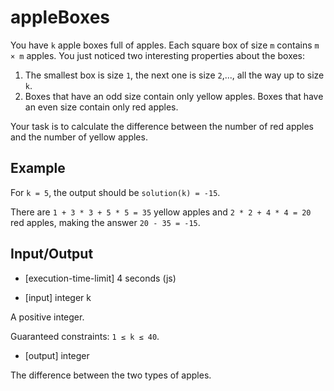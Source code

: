 # appleBoxes

You have `k` apple boxes full of apples. Each square box of size `m` contains `m × m` apples. You just noticed two interesting properties about the boxes:

1. The smallest box is size `1`, the next one is size `2`,..., all the way up to size `k`.
2. Boxes that have an odd size contain only yellow apples. Boxes that have an even size contain only red apples.

Your task is to calculate the difference between the number of red apples and the number of yellow apples.

## Example

For `k = 5`, the output should be
`solution(k) = -15`.

There are `1 + 3 * 3 + 5 * 5 = 35` yellow apples and `2 * 2 + 4 * 4 = 20` red apples, making the answer `20 - 35 = -15`.

## Input/Output

-   [execution-time-limit] 4 seconds (js)

-   [input] integer k

A positive integer.

Guaranteed constraints:
`1 ≤ k ≤ 40`.

-   [output] integer

The difference between the two types of apples.
